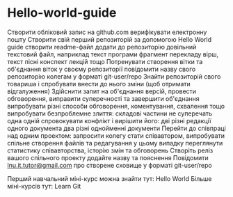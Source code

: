 # Hello-world-guide
Створити обліковий запис на github.com верифікувати електронну пошту Створити свій перший репозиторій за допомогою Hello World guide створити readme-файл додати до репозиторію довільний текстовий файл, наприклад текст програми фрагмент перекладу вірш, текст пісні конспект лекцій тощо Потренувати створення вітки та об'єднання віток у своєму репозиторії повідомити назву свого репозиторію колегам у форматі git-user/repo Знайти репозиторій свого товариша і спробувати внести до нього зміни (щоб отримати відгалуження) Здійснити запит на об'єднання версій, провести обговорення, виправити суперечності та завершити об'єднання випробувати різні способи обговорення, коментування, схвалення тощо випробувати безпроблемне злиття: складові частини не суперечать одна одній спровокувати конфлікт і вирішити його: дві різні редакції одного документа два різні однойменні документи Перейти до співпраці над одним проектом: запросити колегу стати співавтором, випробувати спільне створення файлів та редагування у цьому випадку переглянути статистику співавторства, історію змін та обговорень Створіть реліз вашого спільного проекту додайте назву та пояснення Повідомити lnu.it.tutor@gmail.com про створене сховище у форматі git-user/repo

Перший навчальний міні-курс можна знайти тут: Hello World Більше міні-курсів тут: Learn Git
